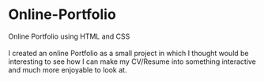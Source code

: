 # Online-Portfolio
Online Portfolio using HTML and CSS <br>
<br>
I created an online Portfolio as a small project in which I thought would be interesting to see how I can make my CV/Resume into something interactive and much more enjoyable to look at.
